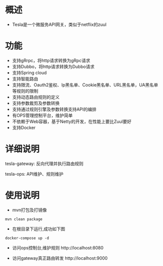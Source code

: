 # 概述

* Tesla是一个微服务API网关，类似于netflix的zuul

# 功能

* 支持gRrpc，将http请求转换为gRpc请求
* 支持Dubbo，将http请求转换为Dubbo请求
* 支持Spring cloud
* 支持智能路由
* 支持限流、Oauth2鉴权、Ip黑名单、Cookie黑名单、URL黑名单，UA黑名单等规则的限制
* 支持动态路由规则的定义
* 支持参数裁剪及参数转换
* 支持通过规则引擎及参数转换支持API的编排
* 有OPS管理控制平台，维护简单
* 不依赖于Web容器，基于Netty的开发，在性能上要比Zuul要好
* 支持Docker


# 详细说明
 
 tesla-gateway: 反向代理并执行路由规则
 
 tesla-ops: API维护、规则维护
 
# 使用说明

 * mvn打包及打镜像
 
 ```
 mvn clean package
 ```
 
 * 在根目录下运行,成功如下图
 
 ```
 docker-compose up -d
 ```
 
 * 访问ops控制台,维护规则
 http://localhost:8080
 
 * 访问gateway真正路由转发
  http://localhost:9000